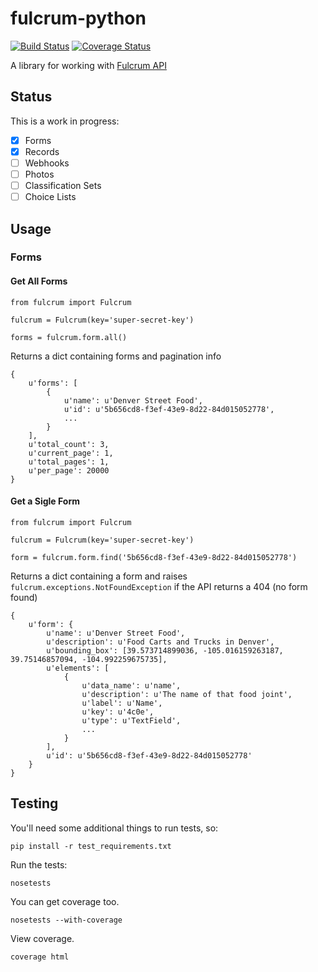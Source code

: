 # fulcrum-python

[![Build Status](https://api.travis-ci.org/JasonSanford/fulcrum-python.png)](https://travis-ci.org/JasonSanford/fulcrum-python)&nbsp;[![Coverage Status](https://coveralls.io/repos/JasonSanford/fulcrum-python/badge.png?branch=master)](https://coveralls.io/r/JasonSanford/fulcrum-python?branch=master)

A library for working with [Fulcrum API](http://fulcrumapp.com/developers/api/)

## Status

This is a work in progress:

- [x] Forms
- [x] Records
- [ ] Webhooks
- [ ] Photos
- [ ] Classification Sets
- [ ] Choice Lists

## Usage

### Forms

#### Get All Forms

    from fulcrum import Fulcrum

    fulcrum = Fulcrum(key='super-secret-key')

    forms = fulcrum.form.all()

Returns a dict containing forms and pagination info

    {
        u'forms': [
            {
                u'name': u'Denver Street Food',
                u'id': u'5b656cd8-f3ef-43e9-8d22-84d015052778',
                ...
            }
        ],
        u'total_count': 3,
        u'current_page': 1,
        u'total_pages': 1,
        u'per_page': 20000
    }

#### Get a Sigle Form

    from fulcrum import Fulcrum

    fulcrum = Fulcrum(key='super-secret-key')

    form = fulcrum.form.find('5b656cd8-f3ef-43e9-8d22-84d015052778')

Returns a dict containing a form and raises `fulcrum.exceptions.NotFoundException` if the API returns a 404 (no form found)

    {
        u'form': {
            u'name': u'Denver Street Food',
            u'description': u'Food Carts and Trucks in Denver',
            u'bounding_box': [39.573714899036, -105.016159263187, 39.75146857094, -104.992259675735],
            u'elements': [
                {
                    u'data_name': u'name',
                    u'description': u'The name of that food joint',
                    u'label': u'Name',
                    u'key': u'4c0e',
                    u'type': u'TextField',
                    ...
                }
            ],
            u'id': u'5b656cd8-f3ef-43e9-8d22-84d015052778'
        }
    }

## Testing

You'll need some additional things to run tests, so:

    pip install -r test_requirements.txt

Run the tests:

    nosetests

You can get coverage too.

    nosetests --with-coverage

View coverage.

    coverage html
